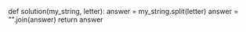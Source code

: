 def solution(my_string, letter):
    answer = my_string.split(letter)
    answer = "".join(answer)
    return answer